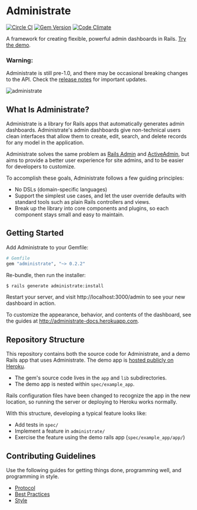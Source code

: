 # Administrate

[![Circle CI](https://img.shields.io/circleci/project/thoughtbot/administrate/master.svg)](https://circleci.com/gh/thoughtbot/administrate/tree/master)
[![Gem Version](https://badge.fury.io/rb/administrate.svg)](https://badge.fury.io/rb/administrate)
[![Code Climate](https://codeclimate.com/github/thoughtbot/administrate/badges/gpa.svg)](https://codeclimate.com/github/thoughtbot/administrate)

A framework for creating flexible, powerful admin dashboards in Rails.
[Try the demo][demo].

### Warning:

Administrate is still pre-1.0,
and there may be occasional breaking changes to the API.
Check the [release notes] for important updates.

[release notes]: https://github.com/thoughtbot/administrate/releases

![administrate](https://images.thoughtbot.com/announcing-administrate/DdP2CQfnSE23PI8AAnDc_Administrate.png)

## What Is Administrate?

Administrate is a library for Rails apps
that automatically generates admin dashboards.
Administrate's admin dashboards give non-technical users clean interfaces
that allow them to create, edit, search, and delete records
for any model in the application.

Administrate solves the same problem as [Rails Admin] and [ActiveAdmin],
but aims to provide a better user experience for site admins,
and to be easier for developers to customize.

To accomplish these goals, Administrate follows a few guiding principles:

- No DSLs (domain-specific languages)
- Support the simplest use cases, and let the user override defaults with
  standard tools such as plain Rails controllers and views.
- Break up the library into core components and plugins,
  so each component stays small and easy to maintain.

[Rails Admin]: https://github.com/sferik/rails_admin
[ActiveAdmin]: http://activeadmin.info/

## Getting Started

Add Administrate to your Gemfile:

```ruby
# Gemfile
gem "administrate", "~> 0.2.2"
```

Re-bundle, then run the installer:

```bash
$ rails generate administrate:install
```

Restart your server, and visit http://localhost:3000/admin
to see your new dashboard in action.

To customize the appearance, behavior, and contents of the dashboard,
see the guides at http://administrate-docs.herokuapp.com.

## Repository Structure

This repository contains both the source code for Administrate,
and a demo Rails app that uses Administrate.
The demo app is [hosted publicly on Heroku][demo].

- The gem's source code lives in the `app` and `lib` subdirectories.
- The demo app is nested within `spec/example_app`.

Rails configuration files have been changed
to recognize the app in the new location,
so running the server or deploying to Heroku works normally.

With this structure, developing a typical feature looks like:

- Add tests in `spec/`
- Implement a feature in `administrate/`
- Exercise the feature using the demo rails app (`spec/example_app/app/`)

## Contributing Guidelines

Use the following guides for getting things done, programming well, and
programming in style.

* [Protocol](http://github.com/thoughtbot/guides/blob/master/protocol)
* [Best Practices](http://github.com/thoughtbot/guides/blob/master/best-practices)
* [Style](http://github.com/thoughtbot/guides/blob/master/style)

[demo]: https://administrate-prototype.herokuapp.com/admin
